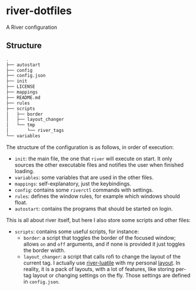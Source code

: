 # river-dotfiles

A River configuration

## Structure

```bash
.
├── autostart
├── config
├── config.json
├── init
├── LICENSE
├── mappings
├── README.md
├── rules
├── scripts
│   ├── border
│   ├── layout_changer
│   └── tmp
│       └── river_tags
└── variables
```

The structure of the configuration is as follows, in order of execution:

- `init`: the main file, the one that `river` will execute on start. It only sources the other executable files and notifies the user when finished loading.
- `variables`: some variables that are used in the other files.
- `mappings`: self-explanatory, just the keybindings.
- `config`: contains some `riverctl` commands with settings.
- `rules`: defines the window rules, for example which windows should float.
- `autostart`: contains the programs that should be started on login.

This is all about river itself, but here I also store some scripts and other files:

- `scripts`: contains some useful scripts, for instance:
  - `border`: a script that toggles the border of the focused window; allows `on` and `off` arguments, and if none is provided it just toggles the border width.
  - `layout_changer`: a script that calls rofi to change the layout of the current tag. I actually use [river-luatile](https://github.com/MaxVerevkin/river-luatile) with my personal [layout](https://github.com/pabloavi/river-luatile-layout). In reality, it is a pack of layouts, with a lot of features, like storing per-tag layout or changing settings on the fly. Those settings are defined in `config.json`.
